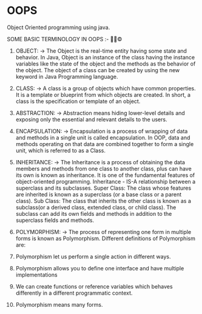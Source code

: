 # OOPS
Object Oriented programming using java.
 
SOME BASIC TERMINOLOGY IN OOPS :- 👩‍💻©

1. OBJECT:
-> The Object is the real-time entity having some state and behavior. In Java, Object is
an instance of the class having the instance variables like the state of the object and
the methods as the behavior of the object. The object of a class can be created by
using the new keyword in Java Programming language.

2. CLASS:
-> A class is a group of objects which have common properties. It is a template or blueprint
from which objects are created. In short, a class is the specification or template of an
object.

3. ABSTRACTION:
-> Abstraction means hiding lower-level details and exposing only the essential and
relevant details to the users.

4. ENCAPSULATION:
-> Encapsulation is a process of wrapping of data and methods in a single unit is called
encapsulation.
In OOP, data and methods operating on that data are combined together to form a single
unit, which is referred to as a Class.

5. INHERITANCE:
-> The Inheritance is a process of obtaining the data members and methods from one
class to another class, plus can have its own is known as inheritance. It is one of the
fundamental features of object-oriented programming.
Inheritance - IS-A relationship between a superclass and its subclasses.
Super Class: The class whose features are inherited is known as a superclass (or a base class
or a parent class).
Sub Class: The class that inherits the other class is known as a subclass(or a derived class,
extended class, or child class). The subclass can add its own fields and methods in addition to
the superclass fields and methods.

6. POLYMORPHISM:
-> The process of representing one form in multiple forms is known as Polymorphism.
Different definitions of Polymorphism are:
1. Polymorphism let us perform a single action in different ways.
2. Polymorphism allows you to define one interface and have multiple
implementations
3. We can create functions or reference variables which behaves differently in a different
programmatic context.
4. Polymorphism means many forms.


